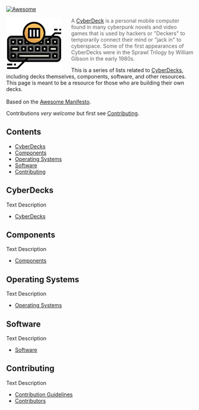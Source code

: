 <!-- ======================================== README.md Start ======================================== -->


<!-- ------------------------------ Intro Start ------------------------------ -->

[![Awesome](https://cdn.rawgit.com/sindresorhus/awesome/d7305f38d29fed78fa85652e3a63e154dd8e8829/media/badge.svg)](https://github.com/sindresorhus/awesome)

<img src="img/icons/cyberdeck-icon-512px.png" alt="CyberDeck Logo" align="left" style="margin-right: 25px" height=150>

> A [CyberDeck](https://www.reddit.com/r/cyberdeck) is a personal mobile computer found in many cyberpunk novels and video games that is used by hackers or "Deckers" to temporarily connect their mind or "jack in" to cyberspace.  Some of the first appearances of CyberDecks were in the Sprawl Trilogy by William Gibson in the early 1980s.

This is a series of lists related to [CyberDecks](https://www.reddit.com/r/cyberdeck), including decks themselves, components, software, and other resources.  This page is meant to be a resource for those who are building their own decks.
<br>
<br>
Based on the [Awesome Manifesto](https://github.com/sindresorhus/awesome/blob/main/awesome.md).

Contributions *very welcome* but first see [Contributing](#contributing).

<!-- ------------------------------ Intro End ------------------------------ -->


<!-- ------------------------------ Contents Start ------------------------------ -->

## Contents

- [CyberDecks](#cyberdecks)
- [Components](#components)
- [Operating Systems](#operating-systems)
- [Software](#software)
- [Contributing](#contributing)

<!-- ------------------------------ Contents End ------------------------------ -->


<!-- ------------------------------ CyberDecks Start ------------------------------ -->

## CyberDecks

Text Description

 - [CyberDecks](doc/cyberdecks.md)

<!-- ------------------------------ CyberDecks End ------------------------------ -->


<!-- ------------------------------ Components Start ------------------------------ -->

## Components

Text Description

 - [Components](doc/components.md)

<!-- ------------------------------ Components End ------------------------------ -->


<!-- ------------------------------ Operating Systems Start ------------------------------ -->

## Operating Systems

Text Description

 - [Operating Systems](doc/operating-systems.md)

<!-- ------------------------------ Operating Systems End ------------------------------ -->


<!-- ------------------------------ Software Start ------------------------------ -->

## Software

Text Description

 - [Software](doc/software.md)

<!-- ------------------------------ Software End ------------------------------ -->


<!-- ------------------------------ Contributing Start ------------------------------ -->

## Contributing

Text Description

 - [Contribution Guidelines](CONTRIBUTING.md)
 - [Contributors](CONTRIBUTORS.md)

<!-- ------------------------------ Contributing End ------------------------------ -->


<!-- ======================================== README.md Start ======================================== -->
